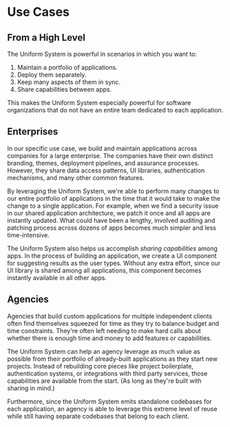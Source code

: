 # Use Cases

## From a High Level

The Uniform System is powerful in scenarios in which you want to:

1. Maintain a portfolio of applications.
2. Deploy them separately.
3. Keep many aspects of them in sync.
4. Share capabilities between apps.

This makes the Uniform System especially powerful for software organizations
that do not have an entire team dedicated to each application.

## Enterprises

In our specific use case, we build and maintain applications across companies
for a large enterprise. The companies have their own distinct branding, themes,
deployment pipelines, and assurance processes. However, they share data access
patterns, UI libraries, authentication mechanisms, and many other common
features.

By leveraging the Uniform System, we're able to perform many changes to our
entire portfolio of applications in the time that it would take to make the
change to a single application. For example, when we find a security issue in
our shared application architecture, we patch it once and all apps are
instantly updated. What could have been a lengthy, involved auditing and
patching process across dozens of apps becomes much simpler and less
time-intensive.

The Uniform System also helps us accomplish _sharing capabilities_ among apps.
In the process of building an application, we create a UI component for
suggesting results as the user types. Without any extra effort, since our UI
library is shared among all applications, this component becomes instantly
available in all other apps.

## Agencies

Agencies that build custom applications for multiple independent clients often
find themselves squeezed for time as they try to balance budget and time
constraints. They're often left needing to make hard calls about whether there
is enough time and money to add features or capabilities.

The Uniform System can help an agency leverage as much value as possible from
their portfolio of already-built applications as they start new projects.
Instead of rebuilding core pieces like project boilerplate, authentication
systems, or integrations with third party services, those capabilities are
available from the start. (As long as they're built with sharing in mind.)

Furthermore, since the Uniform System emits standalone codebases for each
application, an agency is able to leverage this extreme level of reuse while
still having separate codebases that belong to each client.
